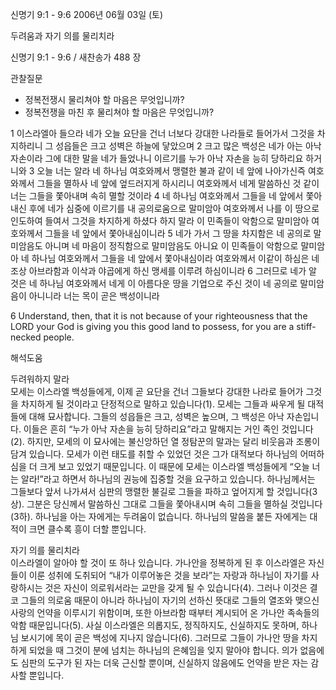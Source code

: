신명기 9:1 - 9:6 
2006년 06월 03일 (토)

두려움과 자기 의를 물리치라



신명기 9:1 - 9:6 / 새찬송가 488 장


관찰질문
- 정복전쟁시 물리쳐야 할 마음은 무엇입니까?
- 정복전쟁을 마친 후 물리쳐야 할 마음은 무엇입니까?

1 이스라엘아 들으라 네가 오늘 요단을 건너 너보다 강대한 나라들로 들어가서 그것을 차지하리니 그 성읍들은 크고 성벽은 하늘에 닿았으며 2 크고 많은 백성은 네가 아는 아낙 자손이라 그에 대한 말을 네가 들었나니 이르기를 누가 아낙 자손을 능히 당하리요 하거니와 3 오늘 너는 알라 네 하나님 여호와께서 맹렬한 불과 같이 네 앞에 나아가신즉 여호와께서 그들을 멸하사 네 앞에 엎드러지게 하시리니 여호와께서 네게 말씀하신 것 같이 너는 그들을 쫓아내며 속히 멸할 것이라 4 네 하나님 여호와께서 그들을 네 앞에서 쫓아내신 후에 네가 심중에 이르기를 내 공의로움으로 말미암아 여호와께서 나를 이 땅으로 인도하여 들여서 그것을 차지하게 하셨다 하지 말라 이 민족들이 악함으로 말미암아 여호와께서 그들을 네 앞에서 쫓아내심이니라 5 네가 가서 그 땅을 차지함은 네 공의로 말미암음도 아니며 네 마음이 정직함으로 말미암음도 아니요 이 민족들이 악함으로 말미암아 네 하나님 여호와께서 그들을 네 앞에서 쫓아내심이라 여호와께서 이같이 하심은 네 조상 아브라함과 이삭과 야곱에게 하신 맹세를 이루려 하심이니라 6 그러므로 네가 알 것은 네 하나님 여호와께서 네게 이 아름다운 땅을 기업으로 주신 것이 네 공의로 말미암음이 아니니라 너는 목이 곧은 백성이니라

6  Understand, then, that it is not because of your righteousness that the LORD your God is giving you this good land to possess, for you are a stiff-necked people.

해석도움





두려워하지 말라  
모세는 이스라엘 백성들에게, 이제 곧 요단을 건너 그들보다 강대한 나라로 들어가 그것을 차지하게 될 것이라고 단정적으로 말하고 있습니다(1). 모세는 그들과 싸우게 될 대적들에 대해 묘사합니다. 그들의 성읍들은 크고, 성벽은 높으며, 그 백성은 아낙 자손입니다. 이들은 흔히 “누가 아낙 자손을 능히 당하리요”라고 말해지는 거인 족인 것입니다(2). 하지만, 모세의 이 묘사에는 불신앙하던 열 정탐꾼의 말과는 달리 비웃음과 조롱이 담겨 있습니다. 모세가 이런 태도를 취할 수 있었던 것은 그가 대적보다 하나님의 어떠하심을 더 크게 보고 있었기 때문입니다. 이 때문에 모세는 이스라엘 백성들에게 “오늘 너는 알라!”라고 하면서 하나님의 권능에 집중할 것을 요구하고 있습니다. 하나님께서는 그들보다 앞서 나가셔서 심판의 맹렬한 불길로 그들을 파하고 엎어지게 할 것입니다(3상). 그분은 당신께서 말씀하신 그대로 그들을 쫓아내시며 속히 그들을 멸하실 것입니다(3하). 하나님을 아는 자에게는 두려움이 없습니다. 하나님의 말씀을 붙든 자에게는 대적이 크면 클수록 흥이 더할 뿐입니다.

자기 의를 물리치라  
이스라엘이 알아야 할 것이 또 하나 있습니다. 가나안을 정복하게 된 후 이스라엘은 자신들이 이룬 성취에 도취되어 “내가 이루어놓은 것을 보라”는 자랑과 하나님이 자기를 사랑하시는 것은 자신이 의로워서라는 교만을 갖게 될 수 있습니다(4). 그러나 이것은 결코 그들의 의로움 때문이 아니라 하나님이 자기의 선하신 뜻대로 그들의 열조와 맺으신 사랑의 언약을 이루시기 위함이며, 또한 아브라함 때부터 계시되어 온 가나안 족속들의 악함 때문입니다(5). 사실 이스라엘은 의롭지도, 정직하지도, 신실하지도 못하며, 하나님 보시기에 목이 곧은 백성에 지나지 않습니다(6). 그러므로 그들이 가나안 땅을 차지하게 되었을 때 그것이 분에 넘치는 하나님의 은혜임을 잊지 말아야 합니다. 의가 없음에도 심판의 도구가 된 자는 더욱 근신할 뿐이며, 신실하지 않음에도 언약을 받은 자는 감사할 뿐입니다.